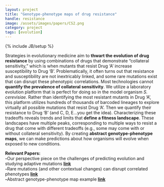 ```yaml
---
layout: project
title: "Genotype-phenotype maps of drug resistance"
handle: resistance
image: /assets/images/papers/CS2.png
category: project
tags: [evolution]
---
```

{% include JB/setup %}

Strategies in evolutionary medicine aim to <b>thwart the evolution of drug resistance</b> by using combinations of drugs that demonstrate “collateral sensitivity,” which is when mutants that resist Drug ‘A’ increase susceptibility to Drug ‘B’. Problematically, it often turns out that resistance and susceptibility are not inextricably linked, and some rare mutations exist that can disrupt these phenotypic correlations. Most technologies cannot <b>quantify the prevalence of collateral sensitivity</b>. We utilize a laboratory evolution platform that is perfect for doing so in the model organism <i>S. cerevisiae</i>. Rather than identifying the most resistant mutants in Drug ‘A’, this platform utilizes hundreds of thousands of barcoded lineages to explore virtually all possible mutations that resist Drug ‘A’. Then we quantify their resistance to Drug ‘B’ (and C, D, E...you get the idea). Characterizing these tradeoffs reveals trends and limits that <b>define a fitness landscape</b>. These landscapes have multiple peaks, corresponding to multiple ways to resist a drug that come with different tradeoffs (e.g., some may come with or without collateral sensitivity). By creating <b>abstract genotype-phenotype maps</b>, we can make predictions about how organisms will evolve when exposed to new conditions. 

<b>Relevant Papers:</b><br>
<b>-</b>Our perspective piece on the challenges of predicting evolution and studying adaptive mutations <b>[link](https://kgslab.org/papers/paper/adaptation-challenges)</b><br>
<b>-</b>Rare mutations (and other contextual changes) can disrupt correlated phenotypes <b>[link](https://kgslab.org/papers/paper/extent-of-pleiotropy)</b><br>
<b>-</b>Abstract genotype-phenotype map example <b>[link](https://kgslab.org/papers/paper/local-modularity-global-pleiotropy)</b>